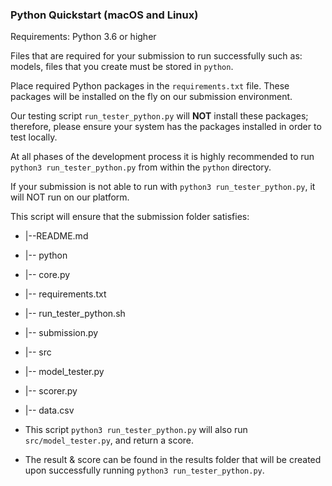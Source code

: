 ### Python Quickstart (macOS and Linux)

Requirements: Python 3.6 or higher

Files that are required for your submission to run successfully such as: models, files that you create must be stored in `python`.

Place required Python packages in the `requirements.txt` file. These packages will be installed on the fly on our submission environment.

Our testing script `run_tester_python.py` will **NOT** install these packages; therefore, please ensure your system has the packages installed in order to test locally.

At all phases of the development process it is highly recommended to run `python3 run_tester_python.py` from within the `python` directory.

If your submission is not able to run with `python3 run_tester_python.py`, it will NOT run on our platform.

This script will ensure that the submission folder satisfies:  

* |--README.md
* |-- python
*    |-- core.py
*    |-- requirements.txt
*    |-- run_tester_python.sh
*    |-- submission.py
* |-- src
*    |-- model_tester.py
*    |-- scorer.py
* |-- data.csv

* This script `python3 run_tester_python.py` will also run `src/model_tester.py`, and return a score. 

* The result & score can be found in the results folder that will be created upon successfully running `python3 run_tester_python.py`.
